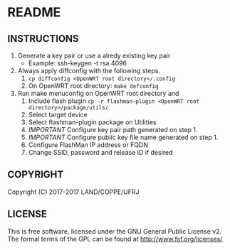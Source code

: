 # README #

## INSTRUCTIONS ##

1. Generate a key pair or use a alredy existing key pair
	* Example: ssh-keygen -t rsa 4096
2. Always apply diffconfig with the following steps.
	1. `cp diffconfig <OpenWRT root directory>/.config`
	2. On OpenWRT root directory: `make defconfig`
3. Run make menuconfig on OpenWRT root directory and
	1. Include flash plugin `cp -r flashman-plugin <OpenWRT root directory>/package/utils/`
	2. Select target device
	3. Select flashman-plugin package on Utilities
	4. *IMPORTANT* Configure key pair path generated on step 1.
	5. *IMPORTANT* Configure public key file name generated on step 1.
	6. Configure FlashMan IP address or FQDN
	7. Change SSID, password and release ID if desired

## COPYRIGHT ##

Copyright (C) 2017-2017 LAND/COPPE/UFRJ

## LICENSE ##

This is free software, licensed under the GNU General Public License v2.
The formal terms of the GPL can be found at http://www.fsf.org/licenses/

